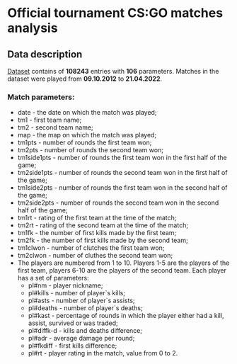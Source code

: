 # Official tournament CS:GO matches analysis
## Data description
[Dataset](https://drive.google.com/file/d/1Zb-eDjJNv8ZStJ4oTXHtiLkcmt9V1Ypq/view?usp=sharing) contains of __108243__ entries with __106__ parameters. Matches in the dataset were played from __09.10.2012__ to __21.04.2022__.
### Match parameters:
- date - the date on which the match was played;
- tm1 - first team name;
- tm2 - second team name;
- map - the map on which the match was played;
- tm1pts - number of rounds the first team won;
- tm2pts - number of rounds the second team won;
- tm1side1pts - number of rounds the first team won in the first half of the game;
- tm2side1pts - number of rounds the second team won in the first half of the game;
- tm1side2pts - number of rounds the first team won in the second half of the game;
- tm2side2pts - number of rounds the second team won in the second half of the game;
- tm1rt - rating of the first team at the time of the match;
- tm2rt - rating of the second team at the time of the match;
- tm1fk - the number of first kills made by the first team;
- tm2fk - the number of first kills made by the second team;
- tm1clwon - number of clutches the first team won;
- tm2clwon - number of cluthes the second team won;
- The players are numbered from 1 to 10. Players 1-5 are the players of the first team, players 6-10 are the players of the second team. Each player has a set of parameters:
  + pl#nm - player nickname;
  + pl#kills - number of player`s kills;
  + pl#asts - number of player`s assists;
  + pl#deaths - number of player`s deaths;
  + pl#kast - percentage of rounds in which the player either had a kill, assist, survived or was traded;
  + pl#diffk-d - kills and deaths difference;
  + pl#adr - average damage per round;
  + pl#fkdiff - first kills difference;
  + pl#rt - player rating in the match, value from 0 to 2.
  
